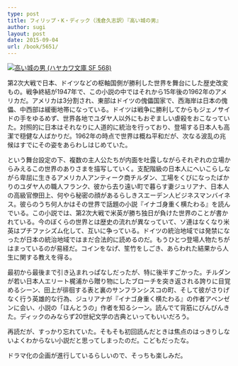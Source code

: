 ```yaml
---
type: post
title: フィリップ・K・ディック（浅倉久志訳）『高い城の男』
author: sugi
layout: post
date: 2015-09-04
url: /book/5651/
---
```

<a href="http://www.amazon.co.jp/exec/obidos/ASIN/4150105685/chezsugi-22/ref=nosim/" onclick="_gaq.push(['_trackEvent', 'outbound-article', 'http://www.amazon.co.jp/exec/obidos/ASIN/4150105685/chezsugi-22/ref=nosim/', '']);" name="amazletlink" target="_blank"><img src="http://i1.wp.com/ecx.images-amazon.com/images/I/512pLOAAbRL.jpg?w=660" alt="高い城の男 (ハヤカワ文庫 SF 568)" class="alignleft"  data-recalc-dims="1" /></a>

第2次大戦で日本、ドイツなどの枢軸国側が勝利した世界を舞台にした歴史改変もの。戦争終結が1947年で、この小説の中ではそれから15年後の1962年のアメリカだ。アメリカは3分割され、東部はドイツの傀儡国家で、西海岸は日本の傀儡、中西部は緩衝地帯になっている。ドイツは戦争に勝利してからもジェノサイドの手をゆるめず、世界各地でユダヤ人以外にもおぞましい虐殺をおこなっていた。対照的に日本はそれなりに人道的に統治を行っており、登場する日本人も高潔で穏健な人ばかりだ。1962年の時点で世界は概ね平和だが、次なる波乱の兆候はすでにその姿をあらわしはじめていた。

という舞台設定の下、複数の主人公たちが内面を吐露しながらそれぞれの立場からみえるこの世界のありさまを描写していく。支配階級の日本人にへいこらしながら卑屈に生きるアメリカ人アンティーク商チルダン、工場をくびになったばかりのユダヤ人の職人フランク、彼から去り遠い町で暮らす妻ジュリアナ、日本人の高級官僚田上、何やら秘密の顔があるらしきスエーデン人ビジネスマンバイネス。彼らのうち何人かはその世界で話題の小説『イナゴ身重く横たわる』を読んでいる。この小説では、第2次大戦で米英が勝ち独日が負けた世界のことが書かれている。今のぼくらの世界とは歴史の流れが異なっていて、ソ連はなくなり米英はプチファシズム化して、互いに争っている。ドイツの統治地域では発禁になったが日本の統治地域ではまだ合法的に読めるのだ。もうひとつ登場人物たちがはまっているのが易経だ。コインをなげ、笙竹をしごき、あらわれた結果から人生に関する教えを得る。

最初から最後まで引き込まれっぱなしだったが、特に後半すごかった。チルダンが若い日本人エリート梶浦から贈り物にしたブローチを突き返される誇りに目覚めるシーン、田上が徘徊する表と裏のサンフランシスコの町、そして彼がさりげなく行う英雄的な行為、ジュリアナが『イナゴ身重く横たわる』の作者アベンゼンに会い、小説の「ほんとうの」作者を知るシーン。読んでて背筋にびんびんきた。ディックのみならず20世紀文学の古典といってもいいだろう。

再読だが、すっかり忘れていた。そもそも初回読んだときは焦点のはっきりしないよくわからない小説だと思ってしまったのだ。こどもだったな。

ドラマ化の企画が進行しているらしいので、そっちも楽しみだ。

